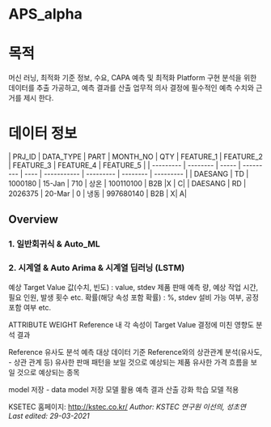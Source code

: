 # APS_alpha
 


# 목적
머신 러닝, 최적화 기준 정보, 수요, CAPA 예측 및 최적화 Platform 구현 
분석을 위한 데이터를 추출 가공하고, 예측 결과를 산출
업무적 의사 결정에 필수적인 예측 수치와 근거를 제시 한다.

# 데이터 정보

| PRJ_ID   |  DATA_TYPE | PART | MONTH_NO | QTY  |  FEATURE_1 |  FEATURE_2  | 	FEATURE_3  |	FEATURE_4 | 	FEATURE_5 |
| --------- | -------- | ----- | --------- | ----  | ----------- | --------- | -------- | --------- |
|  DAESANG  |  TD   | 1000180 | 15-Jan    | 710  | 상온     | 100110100 | B2B |X | C|
|  DAESANG  |  RD   | 2026375 | 20-Mar     | 0   | 냉동      | 997680140 | B2B | X| A|


## Overview
### 1. 일반회귀식 & Auto_ML
### 2. 시계열 & Auto Arima & 시계열 딥러닝 (LSTM)


예상 Target Value
값(수치, 빈도) : value, stdev
제품 판매 예측 량, 예상 작업 시간, 필요 인원, 발생 횟수 etc.
확률(해당 속성 포함 확률) : %, stdev
설비 가능 여부, 공정 포함 여부 etc.

ATTRIBUTE WEIGHT
Reference 내 각 속성이 Target Value 결정에 미친 영향도 분석 결과

Reference 유사도 분석
예측 대상 데이터 기준 Reference와의 상관관계 분석(유사도, - 상관 관계 등)
유사한 판매 패턴을 보일 것으로 예상되는 제품
유사한 가격 흐름을 보일 것으로 예상되는 종목

model 저장 - data model
저장 모델 활용 예측 결과 산출
강화 학습 모델 적용


KSETEC 홈페이지: <http://kstec.co.kr/>
*Author: KSTEC 연구원 이선의, 성초연     
Last edited: 29-03-2021*
